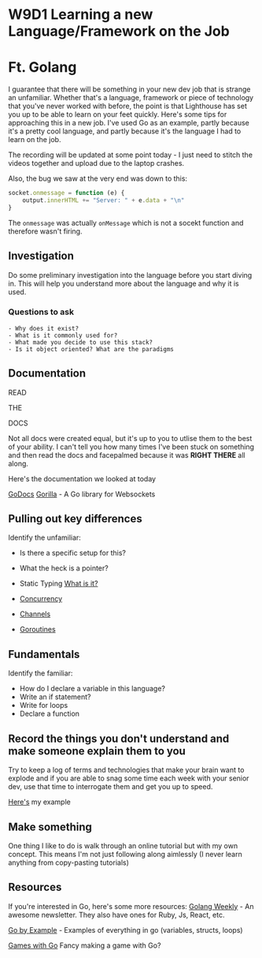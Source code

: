 # W9D1 Learning a new Language/Framework on the Job
# Ft. Golang

I guarantee that there will be something in your new dev job that is strange an unfamiliar. Whether that's a language, framework or piece of technology that you've never worked with before, the point is that Lighthouse has set you up to be able to learn on your feet quickly. Here's some tips for approaching this in a new job. I've used Go as an example, partly because it's a pretty cool language, and partly because it's the language I had to learn on the job.

The recording will be updated at some point today - I just need to stitch the videos together and upload due to the laptop crashes.

Also, the bug we saw at the very end was down to this:

```js
socket.onmessage = function (e) {
    output.innerHTML += "Server: " + e.data + "\n"
}
```

The `onmessage` was actually `onMessage` which is not a socekt function and therefore wasn't firing.

## Investigation
Do some preliminary investigation into the language before you start diving in. This will help you understand more about the language and why it is used.

### Questions to ask
    - Why does it exist?
    - What is it commonly used for?
    - What made you decide to use this stack?
    - Is it object oriented? What are the paradigms

## Documentation

READ

THE

DOCS

Not all docs were created equal, but it's up to you to utlise them to the best of your ability. I can't tell you how many times I've been stuck on something and then read the docs and facepalmed because it was **RIGHT THERE** all along.

Here's the documentation we looked at today

[GoDocs](https://golang.org/)
[Gorilla](https://www.gorillatoolkit.org/pkg/websocket) - A Go library for Websockets

## Pulling out key differences

Identify the unfamiliar:
- Is there a specific setup for this?
- What the heck is a pointer?

- Static Typing [What is it?](https://stackoverflow.com/questions/1517582/what-is-the-difference-between-statically-typed-and-dynamically-typed-languages)

- [Concurrency](https://medium.com/@trevor4e/learning-gos-concurrency-through-illustrations-8c4aff603b3)
- [Channels](https://tour.golang.org/concurrency/2)
- [Goroutines](https://tour.golang.org/concurrency/1)


## Fundamentals
Identify the familiar:
- How do I declare a variable in this language?
- Write an if statement?
- Write for loops
- Declare a function


## Record the things you don't understand and make someone explain them to you

Try to keep a log of terms and technologies that make your brain want to explode and if you are able to snag some time each week with your senior dev, use that time to interrogate them and get you up to speed.

[Here's](https://docs.google.com/document/d/1oG37QSXbi7yADFd2d-3Z_QpBGjvXcri0_31gcWh0H1g/edit?usp=sharing) my example


## Make something

One thing I like to do is walk through an online tutorial but with my own concept. This means I'm not just following along aimlessly (I never learn anything from copy-pasting tutorials)

## Resources

If you're interested in Go, here's some more resources:
[Golang Weekly](https://golangweekly.com/) - An awesome newsletter. They also have ones for Ruby, Js, React, etc.

[Go by Example](https://gobyexample.com/) - Examples of everything in go (variables, structs, loops)

[Games with Go](https://gameswithgo.org/) Fancy making a game with Go?